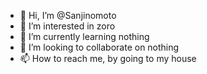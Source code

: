 - 👋 Hi, I’m @Sanjinomoto
- 👀 I’m interested in zoro
- 🌱 I’m currently learning nothing
- 💞️ I’m looking to collaborate on nothing
- 📫 How to reach me, by going to my house

<!---
Sanjinomoto/Sanjinomoto is a ✨ special ✨ repository because its `README.md` (this file) appears on your GitHub profile.
You can click the Preview link to take a look at your changes.
--->
